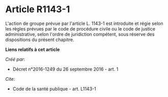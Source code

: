 # Article R1143-1

L'action de groupe prévue par l'article L. 1143-1 est introduite et régie selon les règles prévues par le code de procédure
civile ou le code de justice administrative, selon l'ordre de juridiction compétent, sous réserve des dispositions du présent
chapitre.

**Liens relatifs à cet article**

_Créé par_:

  - Décret n°2016-1249 du 26 septembre 2016 - art. 1

_Cite_:

  - Code de la santé publique - art. L1143-1
